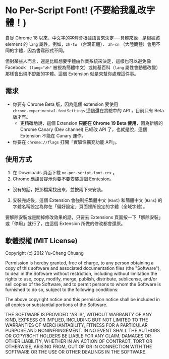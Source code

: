 # No Per-Script Font! (不要給我亂改字體！)

自從 Chrome 18 以來，中文字的字體會根據語言來決定──具體來說，是根據該 element 的 `lang` 屬性。例如，`zh-tw` （台灣正體）、 `zh-cn` （大陸簡體）會用不同的字體，因為書寫形式不同。

但對某些人而言，還是比較想要字體由作業系統來決定，這樣也可以避免像 Facebook （`lang="zh"` 被視為簡體中文）或維基百科（`lang` 屬性會動態改變）那樣會出現不舒服的字體。這個 Extension 就是來幫你處理這件事。

## 需求

* 你要有 Chrome Beta 版，因為這個 extension 要使用 `chrome.experimental.fontSettings` 這個還在實驗中的 API ，目前只有 Beta 版才有。
  * 更精確地說，這個 Extension **只能在 Chrome 19 Beta 使用**，因為新版的 Chrome Canary (Dev channel) 已經改 API 了，也就是說，這個 Extension 不能在 Canary 運作。
* 你要在 `chrome://flags` 打開「實驗性擴充功能 API」。

## 使用方式

1. 在 Downloads 頁面下載 `no-per-script-font.crx` 。
2. Chrome 應該會提示你要不要安裝這個 Exntesion。
  * 沒有的話，把那檔案找出來，並按兩下來安裝。
3. 安裝完成後，這個 Extension 會強制把繁體中文 (`Hant`) 和簡體中文 (`Hans`) 的字體名稱設定為你在「偏好設定」頁面裡所設定的字體（全域字體）。

要解除安裝或是關掉修改效果的話，只要去 Extensions 頁面按一下「解除安裝」或「停用」就行了，由這個 Extension 所做的修改都會還原。

## 軟體授權 (MIT License)

Copyright (c) 2012 Yu-Cheng Chuang

Permission is hereby granted, free of charge, to any person obtaining a copy of this software and associated documentation files (the "Software"), to deal in the Software without restriction, including without limitation the rights to use, copy, modify, merge, publish, distribute, sublicense, and/or sell copies of the Software, and to permit persons to whom the Software is furnished to do so, subject to the following conditions:

The above copyright notice and this permission notice shall be included in all copies or substantial portions of the Software.

THE SOFTWARE IS PROVIDED "AS IS", WITHOUT WARRANTY OF ANY KIND, EXPRESS OR IMPLIED, INCLUDING BUT NOT LIMITED TO THE WARRANTIES OF MERCHANTABILITY, FITNESS FOR A PARTICULAR PURPOSE AND NONINFRINGEMENT. IN NO EVENT SHALL THE AUTHORS OR COPYRIGHT HOLDERS BE LIABLE FOR ANY CLAIM, DAMAGES OR OTHER LIABILITY, WHETHER IN AN ACTION OF CONTRACT, TORT OR OTHERWISE, ARISING FROM, OUT OF OR IN CONNECTION WITH THE SOFTWARE OR THE USE OR OTHER DEALINGS IN THE SOFTWARE.

